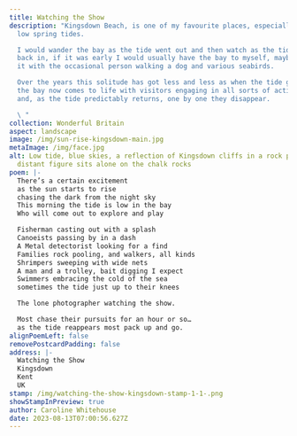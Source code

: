 ```yaml
---
title: Watching the Show
description: "Kingsdown Beach, is one of my favourite places, especially during
  low spring tides.

  I would wander the bay as the tide went out and then watch as the tide came
  back in, if it was early I would usually have the bay to myself, maybe sharing
  it with the occasional person walking a dog and various seabirds.

  Over the years this solitude has got less and less as when the tide goes out
  the bay now comes to life with visitors engaging in all sorts of activities
  and, as the tide predictably returns, one by one they disappear.

  \ "
collection: Wonderful Britain
aspect: landscape
image: /img/sun-rise-kingsdown-main.jpg
metaImage: /img/face.jpg
alt: Low tide, blue skies, a reflection of Kingsdown cliffs in a rock pool, a
  distant figure sits alone on the chalk rocks
poem: |-
  There’s a certain excitement
  as the sun starts to rise 
  chasing the dark from the night sky
  This morning the tide is low in the bay
  Who will come out to explore and play

  Fisherman casting out with a splash
  Canoeists passing by in a dash
  A Metal detectorist looking for a find
  Families rock pooling, and walkers, all kinds
  Shrimpers sweeping with wide nets
  A man and a trolley, bait digging I expect
  Swimmers embracing the cold of the sea
  sometimes the tide just up to their knees

  The lone photographer watching the show.

  Most chase their pursuits for an hour or so…
  as the tide reappears most pack up and go.
alignPoemLeft: false
removePostcardPadding: false
address: |-
  Watching the Show
  Kingsdown
  Kent
  UK
stamp: /img/watching-the-show-kingsdown-stamp-1-1-.png
showStampInPreview: true
author: Caroline Whitehouse
date: 2023-08-13T07:00:56.627Z
---
```


